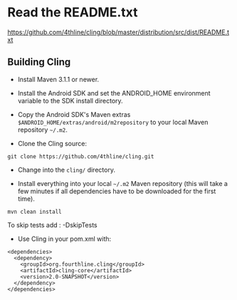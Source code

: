 Read the README.txt
=====================

https://github.com/4thline/cling/blob/master/distribution/src/dist/README.txt

Building Cling
---------------------

* Install Maven 3.1.1 or newer.

* Install the Android SDK and set the ANDROID_HOME environment variable to the SDK install directory.

* Copy the Android SDK's Maven extras `$ANDROID_HOME/extras/android/m2repository` to your local Maven repository `~/.m2`.

* Clone the Cling source:

````
git clone https://github.com/4thline/cling.git
````

* Change into the `cling/` directory.

* Install everything into your local `~/.m2` Maven repository (this will take a few minutes if all dependencies have to be downloaded for the first time).

````
mvn clean install
````
To skip tests add : -DskipTests

* Use Cling in your pom.xml with:

````
<dependencies>
  <dependency>
    <groupId>org.fourthline.cling</groupId>
    <artifactId>cling-core</artifactId>
    <version>2.0-SNAPSHOT</version>
  </dependency>
</dependencies>
````

